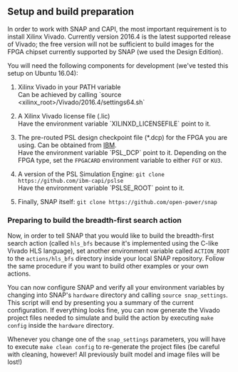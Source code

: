 ## Setup and build preparation

In order to work with SNAP and CAPI, the most important requirement is to install Xilinx Vivado. Currently version 2016.4 is the latest supported release of Vivado; the free version will not be sufficient to build images for the FPGA chipset currently supported by SNAP (we used the Design Edition).

You will need the following components for development \(we've tested this setup on Ubuntu 16.04\):

1. Xilinx Vivado in your PATH variable  
   Can be achieved by calling \`source &lt;xilinx\_root&gt;/Vivado/2016.4/settings64.sh\`

2. A Xilinx Vivado license file \(.lic\)  
   Have the environment variable \`XILINXD\_LICENSEFILE\` point to it.

3. The pre-routed PSL design checkpoint file \(\*.dcp\) for the FPGA you are using. Can be obtained from [IBM](https://www-355.ibm.com/systems/power/openpower/tgcmDocumentRepository.xhtml?aliasId=CAPI).  
   Have the environment variable \`PSL\_DCP\` point to it. Depending on the FPGA type, set the `FPGACARD` environment variable to either `FGT` or `KU3`.

4. A version of the PSL Simulation Engine: `git clone https://github.com/ibm-capi/pslse`  
   Have the environment variable \`PSLSE\_ROOT\` point to it.

5. Finally, SNAP itself: `git clone https://github.com/open-power/snap`

### Preparing to build the breadth-first search action

Now, in order to tell SNAP that you would like to build the breadth-first search action (called `hls_bfs` because it's implemented using the C-like Vivado HLS language), set another environment variable called `ACTION_ROOT` to the `actions/hls_bfs` directory inside your local SNAP repository. Follow the same procedure if you want to build other examples or your own actions.

You can now configure SNAP and verify all your environment variables by changing into SNAP's `hardware` directory and calling `source snap_settings`. This script will end by presenting you a summary of the current configuration. If everything looks fine, you can now generate the Vivado project files needed to simulate and build the action by executing `make config` inside the `hardware` directory.

Whenever you change one of the `snap_settings` parameters, you will have to execute `make clean config` to re-generate the project files (be careful with cleaning, however! All previously built model and image files will be lost!)

